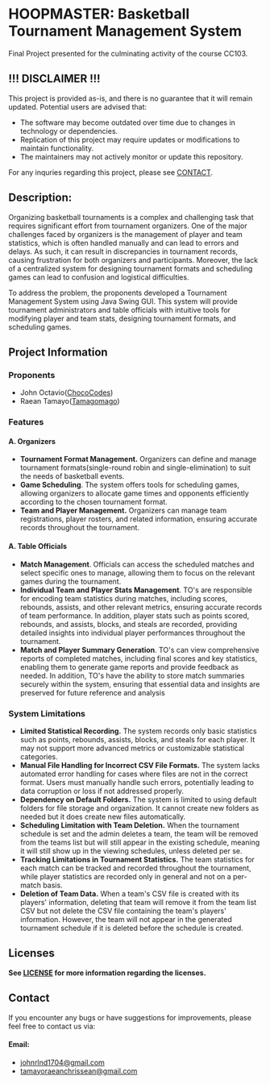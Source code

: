 # HOOPMASTER: Basketball Tournament Management System


Final Project presented for the culminating activity of the course CC103.


## !!! DISCLAIMER !!!

This project is provided as-is, and there is no guarantee that it will remain updated. Potential users are advised that:
- The software may become outdated over time due to changes in technology or dependencies.
- Replication of this project may require updates or modifications to maintain functionality.
- The maintainers may not actively monitor or update this repository.

For any inquries regarding this project, please see [CONTACT](##Contact).


## Description:

Organizing basketball tournaments is a complex and challenging task that requires significant effort from tournament organizers. One of the major challenges faced by organizers is the management of player and team statistics, which is often handled manually and can lead to errors and delays. As such, it can result in discrepancies in tournament records, causing frustration for both organizers and participants. Moreover, the lack of a centralized system for designing tournament formats and scheduling games can lead to confusion and logistical difficulties.

To address the problem, the proponents developed a Tournament Management System using Java Swing GUI. This system will provide tournament administrators and table officials with intuitive tools for modifying player and team stats, designing tournament formats, and scheduling games.


## Project Information

### Proponents
- John Octavio([ChocoCodes](https://github.com/ChocoCodes))
- Raean Tamayo([Tamagomago](https://github.com/Tamagomago))

### Features

#### A. Organizers

- **Tournament Format Management.** Organizers can define and manage tournament formats(single-round robin and single-elimination) to suit the needs of basketball events.
- **Game Scheduling**. The system offers tools for scheduling games, allowing organizers to allocate game times and opponents efficiently according to the chosen tournament format.
- **Team and Player Management.**  Organizers can manage team registrations, player rosters, and related information, ensuring accurate records throughout the tournament.

#### A. Table Officials

- **Match Management**. Officials can access the scheduled matches and select specific ones to manage, allowing them to focus on the relevant games during the tournament.
- **Individual Team and Player Stats Management**. TO's are responsible for encoding team statistics during matches, including scores, rebounds, assists, and other relevant metrics, ensuring accurate records of team performance. In addition, player stats such as points scored, rebounds, and assists, blocks, and steals are recorded, providing detailed insights into individual player performances throughout the tournament.
- **Match and Player Summary Generation**. TO's can view comprehensive reports of completed matches, including final scores and key statistics, enabling them to generate game reports and provide feedback as needed. In addition, TO's have the ability to store match summaries securely within the system, ensuring that essential data and insights are preserved for future reference and analysis

### System Limitations

- **Limited Statistical Recording.** The system records only basic statistics such as points, rebounds, assists, blocks, and steals for each player. It may not support more advanced metrics or customizable statistical categories.
- **Manual File Handling for Incorrect CSV File Formats.** The system lacks automated error handling for cases where files are not in the correct format. Users must manually handle such errors, potentially leading to data corruption or loss if not addressed properly.
- **Dependency on Default Folders.** The system is limited to using default folders for file storage and organization. It cannot create new folders as needed but it does create new files automatically.
- **Scheduling Limitation with Team Deletion.** When the tournament schedule is set and the admin deletes a team, the team will be removed from the teams list but will still appear in the existing schedule, meaning it will still show up in the viewing schedules, unless deleted per se.
- **Tracking Limitations in Tournament Statistics.** The team statistics for each match can be tracked and recorded throughout the tournament, while player statistics are recorded only in general and not on a per-match basis.
- **Deletion of Team Data.** When a team's CSV file is created with its players' information, deleting that team will remove it from the team list CSV but not delete the CSV file containing the team's players' information. However, the team will not appear in the generated tournament schedule if it is deleted before the schedule is created.


## Licenses

**See [LICENSE](LICENSE) for more information regarding the licenses.**


## Contact

If you encounter any bugs or have suggestions for improvements, please feel free to contact us via:
#### Email: 
- [johnrlnd1704@gmail.com](https://mail.google.com/mail/?view=cm&fs=1&to=johnrlnd1704@gmail.com)
- [tamayoraeanchrissean@gmail.com](https://mail.google.com/mail/?view=cm&fs=1&to=tamayoraeanchrissean@gmail.com)
